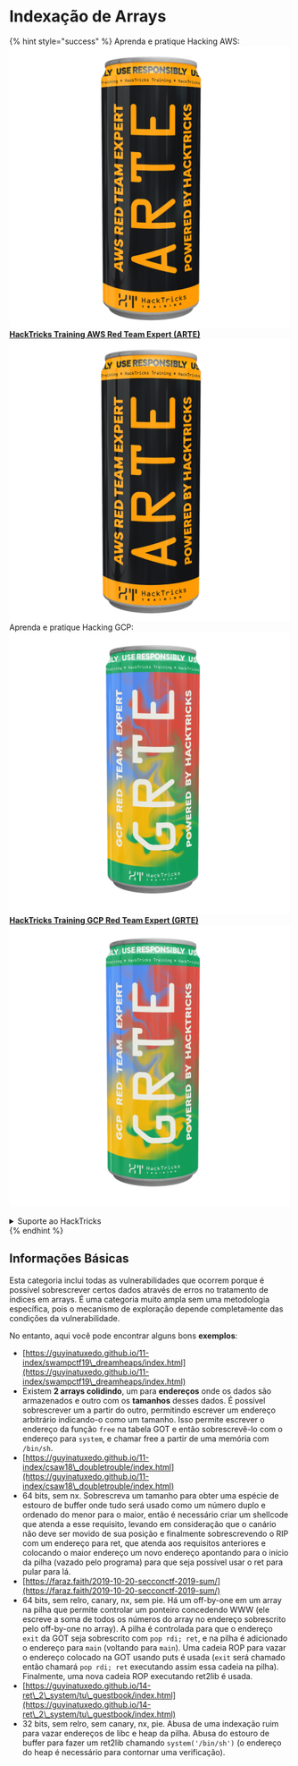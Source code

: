 # Indexação de Arrays

{% hint style="success" %}
Aprenda e pratique Hacking AWS:<img src="/.gitbook/assets/arte.png" alt="" data-size="line">[**HackTricks Training AWS Red Team Expert (ARTE)**](https://training.hacktricks.xyz/courses/arte)<img src="/.gitbook/assets/arte.png" alt="" data-size="line">\
Aprenda e pratique Hacking GCP: <img src="/.gitbook/assets/grte.png" alt="" data-size="line">[**HackTricks Training GCP Red Team Expert (GRTE)**<img src="/.gitbook/assets/grte.png" alt="" data-size="line">](https://training.hacktricks.xyz/courses/grte)

<details>

<summary>Suporte ao HackTricks</summary>

* Verifique os [**planos de assinatura**](https://github.com/sponsors/carlospolop)!
* **Junte-se ao** 💬 [**grupo Discord**](https://discord.gg/hRep4RUj7f) ou ao [**grupo telegram**](https://t.me/peass) ou **siga-nos** no **Twitter** 🐦 [**@hacktricks\_live**](https://twitter.com/hacktricks\_live)**.**
* **Compartilhe truques de hacking enviando PRs para os repositórios** [**HackTricks**](https://github.com/carlospolop/hacktricks) e [**HackTricks Cloud**](https://github.com/carlospolop/hacktricks-cloud).

</details>
{% endhint %}

## Informações Básicas

Esta categoria inclui todas as vulnerabilidades que ocorrem porque é possível sobrescrever certos dados através de erros no tratamento de índices em arrays. É uma categoria muito ampla sem uma metodologia específica, pois o mecanismo de exploração depende completamente das condições da vulnerabilidade.

No entanto, aqui você pode encontrar alguns bons **exemplos**:

* [https://guyinatuxedo.github.io/11-index/swampctf19\_dreamheaps/index.html](https://guyinatuxedo.github.io/11-index/swampctf19\_dreamheaps/index.html)
* Existem **2 arrays colidindo**, um para **endereços** onde os dados são armazenados e outro com os **tamanhos** desses dados. É possível sobrescrever um a partir do outro, permitindo escrever um endereço arbitrário indicando-o como um tamanho. Isso permite escrever o endereço da função `free` na tabela GOT e então sobrescrevê-lo com o endereço para `system`, e chamar free a partir de uma memória com `/bin/sh`.
* [https://guyinatuxedo.github.io/11-index/csaw18\_doubletrouble/index.html](https://guyinatuxedo.github.io/11-index/csaw18\_doubletrouble/index.html)
* 64 bits, sem nx. Sobrescreva um tamanho para obter uma espécie de estouro de buffer onde tudo será usado como um número duplo e ordenado do menor para o maior, então é necessário criar um shellcode que atenda a esse requisito, levando em consideração que o canário não deve ser movido de sua posição e finalmente sobrescrevendo o RIP com um endereço para ret, que atenda aos requisitos anteriores e colocando o maior endereço um novo endereço apontando para o início da pilha (vazado pelo programa) para que seja possível usar o ret para pular para lá.
* [https://faraz.faith/2019-10-20-secconctf-2019-sum/](https://faraz.faith/2019-10-20-secconctf-2019-sum/)
* 64 bits, sem relro, canary, nx, sem pie. Há um off-by-one em um array na pilha que permite controlar um ponteiro concedendo WWW (ele escreve a soma de todos os números do array no endereço sobrescrito pelo off-by-one no array). A pilha é controlada para que o endereço `exit` da GOT seja sobrescrito com `pop rdi; ret`, e na pilha é adicionado o endereço para `main` (voltando para `main`). Uma cadeia ROP para vazar o endereço colocado na GOT usando puts é usada (`exit` será chamado então chamará `pop rdi; ret` executando assim essa cadeia na pilha). Finalmente, uma nova cadeia ROP executando ret2lib é usada.
* [https://guyinatuxedo.github.io/14-ret\_2\_system/tu\_guestbook/index.html](https://guyinatuxedo.github.io/14-ret\_2\_system/tu\_guestbook/index.html)
* 32 bits, sem relro, sem canary, nx, pie. Abusa de uma indexação ruim para vazar endereços de libc e heap da pilha. Abusa do estouro de buffer para fazer um ret2lib chamando `system('/bin/sh')` (o endereço do heap é necessário para contornar uma verificação).

